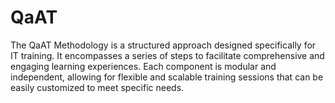 # QaAT
The QaAT Methodology is a structured approach designed specifically for IT training. It encompasses a series of steps to facilitate comprehensive and engaging learning experiences. Each component is modular and independent, allowing for flexible and scalable training sessions that can be easily customized to meet specific needs.
